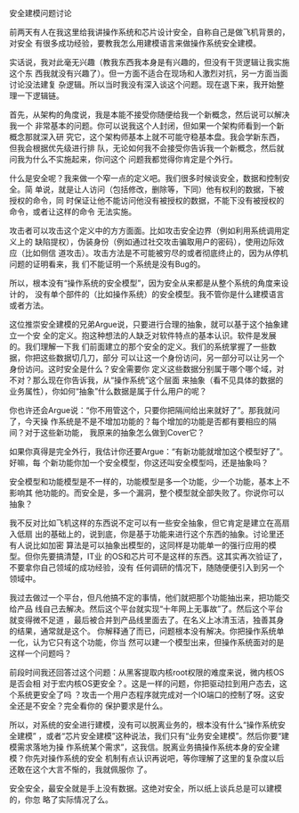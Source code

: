     
安全建模问题讨论

前两天有人在我这里给我讲操作系统和芯片设计安全，自称自己是做飞机背景的，对安全
有很多成功经验，要教我怎么用建模语言来做操作系统安全建模。

实话说，我对此毫无兴趣（教我东西我本身是有兴趣的，但没有干货逻辑让我实施这个东
西我就没有兴趣了）。但一方面不适合在现场和人激烈对抗，另一方面当面讨论没法建复
杂逻辑。所以当时我没有深入谈这个问题。现在退下来，我开始整理一下逻辑链。

首先，从架构的角度说，我是本能不接受你随便给我一个新概念，然后说可以解决我一个
非常基本的问题。你可以说我这个人封闭，但如果一个架构师看到一个新概念那就深入研
究它，这个架构师基本上就不可能守稳基本盘。我会学新东西，但我会根据优先级进行排
队，无论如何我不会接受你告诉我一个新概念，然后就问我为什么不实施起来，你问这个
问题我都觉得你肯定是个外行。

什么是安全呢？我来做一个窄一点的定义吧。我们很多时候谈安全，数据和控制安全。简
单说，就是让人访问（包括修改，删除等，下同）他有权利的数据，下被授权的命令，同
时保证让他不能访问他没有被授权的数据，不能下没有被授权的命令，或者让这样的命令
无法实施。

攻击者可以攻击这个定义中的方方面面。比如攻击安全边界（例如利用系统调用定义上的
缺陷提权），伪装身份（例如通过社交攻击骗取用户的密码），使用边际效应（比如侧信
道攻击）。攻击方法是不可能被穷尽的或者彻底终止的，因为从停机问题的证明看来，我
们不能证明一个系统是没有Bug的。

所以，根本没有“操作系统的安全模型”，因为安全从来都是从整个系统的角度来设计的，
没有单个部件的（比如操作系统）的安全模型。我不管你是什么建模语言或者方法。

这位推崇安全建模的兄弟Argue说，只要进行合理的抽象，就可以基于这个抽象建立一个安
全的定义。抱这种想法的人缺乏对软件特点的基本认识。软件是发展的。我们理解一下我
们前面建立的那个安全的定义。我们的系统掌握了一些数据，你把这些数据切几刀，部分
可以让这一个身份访问，另一部分可以让另一个身份访问。这时安全是什么？安全需要你
定义这些数据分别属于哪个哪个域，对不对？那么现在你告诉我，从“操作系统”这个层面
来抽象（看不见具体的数据的业务属性），你如何“抽象”什么数据是属于什么用户的呢？

你也许还会Argue说：“你不用管这个，只要你把隔间给出来就好了”。那我就问了，今天操
作系统是不是不增加功能的？每个增加的功能是否都有要相应的隔间？对于这些新功能，
我原来的抽象怎么做到Cover它？

如果你真得是完全外行，我估计你还要Argue：“有新功能就增加这个模型好了”。好嘛，每
个新功能你加一个安全模型，你这还叫安全模型吗，还是抽象吗？

安全模型和功能模型是不一样的，功能模型是多一个功能，少一个功能，基本上不影响其
他功能的。而安全是，多一个漏洞，整个模型就全部失败了。你说你可以抽象？

我不反对比如飞机这样的东西说不定可以有一些安全抽象，但它肯定是建立在高扇入低扇
出的基础上的，说到底，你是基于功能来进行这个东西的抽象。讨论里还有人说比如加密
算法是可以抽象出模型的，这同样是功能单一的强行应用的模型。但你先要搞清楚，IT业
的OS和芯片可不是这样的东西。这其实再次验证了，不要拿你自己领域的成功经验，没有
任何调研的情况下，随随便便引入到另一个领域中。

我过去做过一个平台，但凡他搞不定的事情，他们就把那个功能抽出来，把功能交给产品
线自己去解决。然后这个平台就实现“十年网上无事故”了。然后这个平台就变得微不足道
，最后被合并到产品线里面去了。在名义上冰清玉洁，独善其身的结果，通常就是这个。
你解释通了而已，问题根本没有解决。你把操作系统单一化，认为它只有这个功能，你当
然可以建一个模型出来，但操作系统面对的是这样一个问题吗？

前段时间我还回答过这个问题：从黑客提取内核root权限的难度来说，微内核OS是否会相
对于宏内核OS更安全？。这是一样的问题，你把驱动拉到用户态去，这个系统更安全了吗
？攻击一个用户态程序就完成对一个IO端口的控制了呀。这安全还是不安全？完全看你的
保护要求是什么。

所以，对系统的安全进行建模，没有可以脱离业务的，根本没有什么“操作系统安全建模”
，或者“芯片安全建模”这种说法，我们只有“业务安全建模”。然后你要“建模需求落地为操
作系统某个需求”，这我信。脱离业务搞操作系统本身的安全建模？你先对操作系统的安全
机制有点认识再说吧，等你理解了这里的复杂度以后还敢在这个大言不惭的，我就佩服你
了。

安全安全，最安全就是手上没有数据。这绝对安全，所以纸上谈兵总是可以建模的，你忽
略了实际情况了么。
